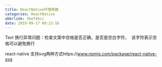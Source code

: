 ```yaml
---
title: ReactNative环境搭建
categories: ReactNative
abbrlink: 5bef46cc
date: 2019-09-17 09:23:16
---
```



Text 换行异常问题：检查文案中空格是否正确，是否是空白字符，&#160; 该字符表示空格可以避免换行


react-native 支持svg两种方式https://www.npmjs.com/package/react-native-svg

